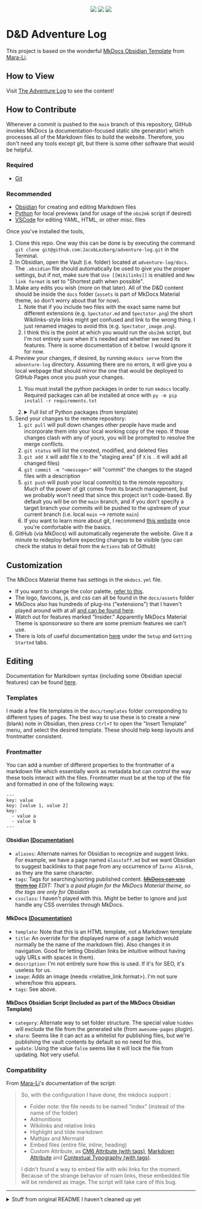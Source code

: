 <p align="center">
	<a href="https://github.com/JacobLezberg/adventure-log/blob/main/LICENSE">
    <img src="https://img.shields.io/github/license/JacobLezberg/adventure-log"></img></a>
  <a href="https://github.com/JacobLezberg/adventure-log/commits/main">
    <img src="https://img.shields.io:/github/last-commit/jacoblezberg/adventure-log"></img></a>
  <a href="https://github.com/JacobLezberg/adventure-log/actions/">
    <img src="https://img.shields.io/github/workflow/status/jacoblezberg/adventure-log/ci"></a>
</p>

# D&D Adventure Log

This project is based on the wonderful [MkDocs Obsidian Template](https://mara-li.github.io/mkdocs_obsidian_template/) from [Mara-Li](https://github.com/Mara-Li).


## How to View
Visit [The Adventure Log](https://jacoblezberg.github.io/adventure-log/) to see the content!


## How to Contribute
Whenever a commit is pushed to the `main` branch of this repository, GitHub invokes MkDocs (a documentation-focused static site generator) which processes all of the Markdown files to build the website. Therefore, you don't need any tools except git, but there is some other software that would be helpful.

### Required
- [Git](https://git-scm.com/downloads)

### Recommended
- [Obsidian](https://obsidian.md/) for creating and editing Markdown files
- [Python](https://www.python.org/downloads/) for local previews (and for usage of the `obs2mk` script if desired)
- [VSCode](https://code.visualstudio.com/Download) for editing YAML, HTML, or other misc. files

Once you've installed the tools, 
1. Clone this repo. One way this can be done is by executing the command `git clone git@github.com:JacobLezberg/adventure-log.git` in the Terminal.
1. In Obsidian, open the Vault (i.e. folder) located at `adventure-log/docs`. The `.obsidian` file should automatically be used to give you the proper settings, but if not, make sure that `Use [[Wikilinks]]` is enabled and `New link format` is set to "Shortest path when possible".
1. Make any edits you wish (more on that later). All of the D&D content should be inside the `docs` folder (`assets` is part of MkDocs Material theme, so don't worry about that for now).
   1. Note that if you include two files with the exact same name but different extensions (e.g. `Spectator.md` and `Spectator.png`) the short Wikilinks-style links might get confused and link to the wrong thing. I just renamed images to avoid this (e.g. `Spectator_image.png`).
   1. I think this is the point at which you would run the `obs2mk` script, but I'm not entirely sure when it's needed and whether we need its features. There is some documentation of it below. I would ignore it for now.
1. Preview your changes, if desired, by running `mkdocs serve` from the `adventure-log` directory. Assuming there are no errors, it will give you a local webpage that should mirror the one that would be deployed to GitHub Pages once you push your changes.
   1. You must install the python packages in order to run `mkdocs` locally. Required packages can all be installed at once with `py -m pip install -r requirements.txt`
   1. <details>
      <summary>Full list of Python packages (from template)</summary>
      
      - [MkDocs](https://www.mkdocs.org/getting-started/) : `pip install mkdocs`
      - [Material MkDocs](https://squidfunk.github.io/mkdocs-material/getting-started/) using `pip install mkdocs-material`
      - [Mermaid2](https://github.com/fralau/mkdocs-mermaid2-plugin) with `pip install mkdocs-mermaid2-plugin`.
      - [Roamlinks](https://github.com/Jackiexiao/mkdocs-roamlinks-plugin) : `pip install mkdocs-roamlinks-plugin`
      - [mkdocs-obsidian](https://pypi.org/project/obs2mk/) : `pip install obs2mk`
      - [mkdocs-awesome-pages](https://github.com/lukasgeiter/mkdocs-awesome-pages-plugin) : `pip install mkdocs-awesome-pages-plugin`
      - [mkdocs-tooltipster](https://github.com/Mara-Li/mkdocs-tooltipster-links-plugin)
      - [mkdocs-embed-file-plugins](https://github.com/Mara-Li/mkdocs_embed_file_plugins)
      </details>
1. Send your changes to the remote repository:
   1. `git pull` will pull down changes other people have made and incorporate them into your local working copy of the repo. If those changes clash with any of yours, you will be prompted to resolve the merge conflicts.
   1. `git status` will list the created, modified, and deleted files
   1. `git add X` will add file `X` to the "staging area" (if `X` is `.` it will add all changed files)
   1. `git commit -m "<message>"` will "commit" the changes to the staged files with a description
   1. `git push` will push your local commit(s) to the remote repository. Much of the power of git comes from its branch management, but we probably won't need that since this project isn't code-based. By default you will be on the `main` branch, and if you don't specify a target branch your commits will be pushed to the upstream of your current branch (i.e. local `main` --> remote `main`)
   1. If you want to learn more about git, I recommend [this website](http://think-like-a-git.net/) once you're comfortable with the basics.
1. GitHub (via MkDocs) will automatically regenerate the website. Give it a minute to redeploy before expecting changes to be visible (you can check the status in detail from the `Actions` tab of Github)


## Customization
The MkDocs Material theme has settings in the `mkdocs.yml` file.
- If you want to change the color palette, [refer to this](https://squidfunk.github.io/mkdocs-material/setup/changing-the-colors/).
- The logo, favicons, js, and css can all be found in the `docs/assets` folder
- MkDocs also has hundreds of plug-ins ("extensions") that I haven't played around with at all [and can be found here](https://github.com/mkdocs/mkdocs/wiki/MkDocs-Plugins).
- Watch out for features marked "Insider." Apparently MkDocs Material Theme is *sponsorware* so there are some premium features we can't use.
- There is lots of useful documentation [here](https://squidfunk.github.io/mkdocs-material/) under the `Setup` and `Getting Started` tabs.


## Editing
Documentation for Markdown syntax (including some Obsidian special features) can be found [here](https://help.obsidian.md/How+to/Format+your+notes).

### Templates
I made a few file templates in the `docs/templates` folder corresponding to different types of pages. The best way to use these is to create a new (blank) note in Obsidian, then press `Ctrl+T` to open the "Insert Template" menu, and select the desired template. These should help keep layouts and frontmatter consistent.

### Frontmatter
You can add a number of different properties to the frontmatter of a markdown file which essentially work as metadata but can control the way these tools interact with the files. Frontmatter must be at the top of the file and formatted in one of the following ways:
```
---
key: value
key: [value 1, value 2]
key:
  - value a
  - value b
---
```

#### Obsidian [(Documentation)](https://help.obsidian.md/Advanced+topics/YAML+front+matter)
- `aliases`: Alternate names for Obsidian to recognize and suggest links. For example, we have a page named `Glasstaff.md` but we want Obsidian to suggest backlinks to that page from any occurrence of `Iarno Albrek`, as they are the same character.
- `tags`: Tags for searching/sorting published content. ~~[MkDocs can use them too](https://squidfunk.github.io/mkdocs-material/setup/setting-up-tags/)~~ *EDIT: That's a paid plugin for the MkDocs Material theme, so the tags are only for Obsidian*
- `cssclass`: I haven't played with this. Might be better to ignore and just handle any CSS overrides through MkDocs.

#### MkDocs [(Documentation)](https://squidfunk.github.io/mkdocs-material/setup/setting-up-tags/)
- `template`: Note that this is an HTML template, not a Markdown template
- `title`: An override for the displayed name of a page (which would normally be the name of the markdown file). Also changes it in navigation. Good for letting Obsidian links be intuitive without having ugly URLs with spaces in them).
- `description`: I'm not entirely sure how this is used. If it's for SEO, it's useless for us.
- `image`: Adds an image (needs <relative_link.format>). I'm not sure where/how this appears.
- `tags`: See above.

#### MkDocs Obsidian Script (Included as part of the MkDocs Obsidian Template)
- `category`: Alternate way to set folder structure. The special value `hidden` will exclude the file from the generated site (from `awesome-pages` plugin).
- `share`: Seems like it can act as a whitelist for publishing files, but we're publishing the vault contents by default so no need for this.
- `update`: Using the value `false` seems like it will lock the file from updating. Not very useful.

### Compatibility
From [Mara-Li](https://github.com/Mara-Li)'s documentation of the script:
> So, with the configuration I have done, the mkdocs support :
> - Folder note: the file needs to be named “index” (instead of the name of the folder)
> - Admonitions
> - Wikilinks and relative links
> - Highlight and tilde markdown
> - Mathjax and Mermaid 
> - Embed files (entire file, inline, heading)
> - Custom Attribute, as [CM6 Attribute (with tags)](https://github.com/nothingislost/obsidian-cm6-attributes/releases), [Markdown Attribute](https://github.com/valentine195/obsidian-markdown-attributes) and [Contextual Typography (with tags)](https://github.com/mgmeyers/obsidian-contextual-typography).
>
> I didn't found a way to embed file with wiki links for the moment. Because of the strange behavior of roam links, these embedded file will be rendered as image. The script will take care of this bug. 

---

<details>
<summary>Stuff from original README I haven't cleaned up yet</summary>

## Script
The script need one key, to share the file. You can configure the key in the configuration of the script.


# MkDocs Obsidian
## Utilities and interest
*A vast part of the script is taken from my previous project, YAFPA*

The script will care about some things you can forget :
- Moving your image in assets ;
- Change the admonition from the plugin to material admonition (mainly for codeblocks)
- Remove Obsidian comment (`%% text %%`) 
- **Create a folder structure** based on the `category` key. Without it, the note will be created in `docs/notes`.

If you use the `--meta` option, it will also add, in the **original file** a link to the blog. 

⚠️ If the script crashes for any reason at the moment where the script updates the frontmatter, you can lose some file.

## Usage
```powershell
usage: obs2mk [-h] [--git | --mobile] [--meta] [--keep] [--config]
                   [--force] [--filepath FILEPATH | --ignore]

Create file in docs and relative folder, move image in assets, convert
admonition code_blocks, add links and push.

optional arguments:
  -h, --help            show this help message and exit
  --git, --g, --G       No commit and no push to git
  --mobile, --shortcuts, --s, --S
                        Use mobile shortcuts fonction without push.
  --meta, --m, --M      Update the frontmatter with link
  --keep, --k, --K      Keep deleted file from vault and removed shared file
  --config, --c, --C    Edit the config file
  --force, --d, --D     Force conversion - only work if path not specified
  --filepath FILEPATH, --f FILEPATH
                        Filepath of the file you want to convert
  --ignore, --ignore-share, --no-share, --i, --vault
                        Convert the entire vault without relying on share
                        state.
```

At the first start of the script, it will ask you :
- The **absolute path** of your vault and blog in your PC.
- The key you want to use to share the file (default : `share`).

This file will be in your `site_package/mkdocs_obsidian` folder.
> On pyto, it will be directly in site_package

You can reconfigure the option with `obs2mk --config`.

By default, the script will remove all file that doesn't exist in the vault, and file where you remove the share (`share: false`, or removed the key). You can keep all these file with `--k`. Empty folder will be also removed in this process.  

> A little note about "Folder Note": If the file has the same name as the last part of `category`, it will be renamed `index` during conversion.  
> However, this prevents the file from being deleted if its source is deleted from your vault: in this case, you have to delete it manually. 

> ⚠️ You need to configure and use an alias to cite an index file ; By default, this alias is `(i)` but it can be configured in environment configuration. 
> Some example : `[[Real file|(i) Alias]]` → `[[index|Alias]]` | `[[Real File|(i)]]` → `[[index|Real file]]`

> Git Note : If a folder is empty, it will be "erased" in git. 

### Share one file
To share **only** one file : `obs2mk --f FILEPATH`. It will :
- Update the state status in original file (`share: true`)
- Re-write the file if exist or create it in the folder you put in `category` 
This option will pull the file, regardless of what is the `share` state.

### Share “all” files
You can share multiple documents using the `share: true` key, in frontmatter. The script will scan your entire vault and automatically convert the file with this key.
There is two options :
- By default, the script will compare with the older version and write only if changement are detected, based on the content of the file and the last modified time. 
- Using `--force` will force the re-writing. 

You can force to skip the update with `update: false` in the frontmatter : the file, no matter what, will not be updated. 

#### Share the entire vault

Using the command `--ignore` will ignore the `share` state : you can share your entire vault using that, whatever the state is. By default, it will not overwrite file already exist (and not different), so the `--force` option can also be used.

`usage: obs2mk [-h] [--git | --mobile] [--meta] [--keep] [--config]
                   [--force] [--ignore]`

### Mobile

<details><summary><i>Read more</i></summary>
	
The mobile option is similar to the `git` option but with some nuance. When used to publish a single file, you can use only the file name, without the path.

:warning: Be careful though, in case you have several files with the same name, the script will take the first file found. 

This option can be used especially with the "Shortcuts" application on IOS, to share a file directly from the share sheet.

One file usage : `obs2mk --mobile --f "filename"`
All file usage : `obs2mk --mobile`

Mobile supports all previous option, including `--ignore`.

### IOS 
Using :
- [a-shell](https://holzschu.github.io/a-Shell_iOS/) (Free)
- [Working Copy](https://workingcopyapp.com/)
You can update the docs.

First, in a-shell, run `pickFolder` and choose the folder of your vault, and rerun `pickFolder` to choose the folder where are the blog data (you need to clone with [Working Copy](https://workingcopyapp.com/))
After, do `showmarks` and copy the two path in any note app. Check if the path is not broken because of the paste!
You can also do :
```bash
cd 
showmarks > bookmark
vim bookmark
```

Here is a blank sheet to help you if you want to manually write / edit it :
```
vault=
blog_path=
blog=
share=
index_key=
```
With :
- `vault`: Vault Absolute Path
- `blog_path` : Blog repository absolute path
- `blog` : Blog link (same as `site_url` from `mkdocs.yml`)
- `share` : your wanted share key ; by default : `share`
- `index_key`: For folder note citation

Before running the shortcuts, you need to install all requirements, aka :
```
pip install obs2mk
obs2mk --config
```

After, in a-shell, you can use the same option as on a PC.
</details>

## Customization
There are some files to customize the script :
- You can create [custom admonition with material docs](https://squidfunk.github.io/mkdocs-material/reference/admonitions/) and adding the name in `custom_admonition.yml`. 
- You can completely exclude some folder of your vault with `exclude_folder.yml`. You can exclude specific path as `folder1/subfolderA` etc.
- Using the `\docs\assets\css\custom_attributes.css` you can create specific aspect for your tags, and it also adds compatibility with CM6 Attribute and Contextual Typography. 

## Limitation
- **Nested admonition doesn't work for the moment.** I don't use it a lot, but if you want, you could improve the script or create a mkdocs plugin to care of that. 
- The script will not delete the file and folder if you change the `category` key. Beware of this. 
- Share “all” can be long on big vault. 
- File with same name can have some problem while scanning because I don't keep your folder structure. Please, beware of this! Don't forget, you can use `title` if you want a specific name (and this name already exist). 


## Support
The script can work on any platform that support python. The script doesn't use Cpython, so don't worry about it for IOS.

### Obsidian

You can integrate the script within obsidian using the nice plugin [Obsidian ShellCommands](https://github.com/Taitava/obsidian-shellcommands).  
You could create two commands :
1. Publish everything: Alias `Publish` with `obs2mk --obsidian`
3. Publish one specific file : Alias `Publish {{title}}` with `obs2mk --obsidian --f {{file_path:absolute}}`

With the `0.10` you could also add event shortcuts :
- File menu event `Publish {{event_file_name}}`: `obs2mk --obsidian --f "{{event_file_path:absolute}}"`
- Folder Note event `Publish {{event_folder_name}}`: `obs2mk --obsidian --f "{{event_folder_path:relative}}\{{event_folder_name}}.md"`

You can use :
- [Customizable Sidebar](https://github.com/phibr0/obsidian-customizable-sidebar)  
- [Obsidian Customizable Menu](https://github.com/kzhovn/obsidian-customizable-menu)  
To have a button to share your file directly in Obsidian !

If you have more questions, don't forget to read the [Q&A](https://github.com/Mara-Li/mkdocs_obsidian_template/wiki/Q&A/) !

</details>